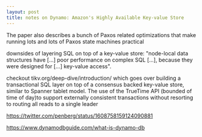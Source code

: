 ```yaml
---
layout: post
title: notes on Dynamo: Amazon's Highly Available Key-value Store
---
```




The paper also describes a bunch of Paxos related optimizations that make running lots and lots of Paxos state machines practical

downsides of layering SQL on top of a key-value store: "node-local data structures have [...] poor performance on complex SQL [...], because they were designed for [...] key-value access". 

checkout tikv.org/deep-dive/introduction/ which goes over building a transactional SQL layer on top of a consensus backed key-value store, similar to Spanner tablet model.
The use of the TrueTime API (bounded of time of day)to support externally consistent transactions without resorting to routing all reads to a single leader


https://twitter.com/penberg/status/1608758159124090881


https://www.dynamodbguide.com/what-is-dynamo-db